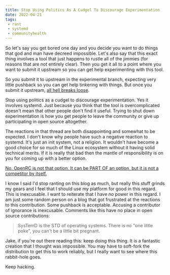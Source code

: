 ```yaml
---
title: Stop Using Politics As A Cudgel To Discourage Experimentation
date: 2022-04-21
tags:
 - rant
 - systemd
 - communityhealth
---
```


So let's say you get bored one day and you decide you want to do things that god
and man have decreed impossible. Let's also say that this exact thing involves a
tool that just happens to rustle all of the jimmies (for reasons that are not
entirely clear). Then you get it all to a point where you want to submit it
upstream so you can get help experimenting with this tool.

So you submit it to upstream in the experimental branch, expecting very little
pushback so you can get help tinkering with things. But once you submit it
upstream, [all hell breaks
loose](https://gitlab.alpinelinux.org/alpine/aports/-/merge_requests/33329).

Stop using politics as a cudgel to discourage experimentation. Yes it involves
systemd. Just because you think that the tool is overcomplicated doesn't mean
that other people don't find it useful. Trying to shut down experimentation is
how you get people to leave the community or give up participating in open
source altogether.

The reactions in that thread are both disappointing and somewhat to be expected.
I don't know why people have such a negative reaction to systemd. It's just an
init system, not a religion. It wouldn't have become a good choice for so much
of the Linux ecosystem without it having solid technical merits. If it is really
that bad then the mantle of responsibility is on you for coming up with a better
option.

[No, OpenRC is not that option. It can be PART OF an option, but it is not a
competitor by itself.](conversation://Cadey/coffee)

I know I said I'd stop ranting on this blog as much, but really this stuff
grinds my gears and I feel that I should use my platform for good in this
regard. This is inexcusable. I want to reiterate that I have _no_ power in this
regard. I am just some random person on a blog that got frustrated at the
reactions to this contribution. Some pushback is acceptable. Accusing a
contributor of ignorance is inexcusable. Comments like this have no place in
open source contributions:

> SysTemD is the STD of operating systems. There is no "one little poke", you
> can't be a little bit pregnant.

Jake, if you're out there reading this: keep doing this thing. It is a fantastic
creation that I thought was impossible. You may have to soft-fork the
distribution to get this to work reliably, but I really want to see where this
rabbit-hole goes.

Keep hacking.
